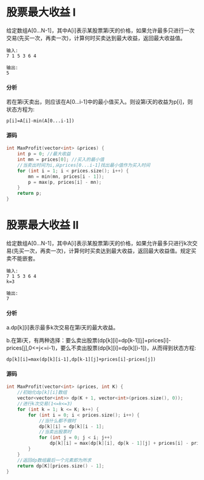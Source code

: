 # 股票最大收益 I


给定数组A[0...N-1]，其中A[i]表示某股票第i天的价格，如果允许最多只进行一次交易(先买一次，再卖一次)，计算何时买卖达到最大收益，返回最大收益值。

```
输入:
7 1 5 3 6 4
```

```
输出:
5
```

#### 分析

若在第i天卖出，则应该在A[0...i-1]中的最小值买入。则设第i天的收益为p[i]，则状态方程为:

```
p[i]=A[i]-min(A[0...i-1])
```

#### 源码

```cpp
int MaxProfit(vector<int> &prices) {
    int p = 0; //最大收益
    int mn = prices[0]; //买入的最小值
    //当卖出时间为i,从prices[0...i-1]找出最小值作为买入时间
    for (int i = 1; i < prices.size(); i++) {
        mn = min(mn, prices[i - 1]);
        p = max(p, prices[i] - mn);
    }
    return p;
}
```

# 股票最大收益 II


给定数组A[0...N-1]，其中A[i]表示某股票第i天的价格，如果允许最多只进行k次交易(先买一次，再卖一次)，计算何时买卖达到最大收益，返回最大收益值。规定买卖不能嵌套。

```
输入:
7 1 5 3 6 4
k=3
```

```
输出:
7
```

#### 分析

a.dp[k][i]表示最多k次交易在第i天的最大收益。

b.在第i天，有两种选择：要么卖出股票(dp[k][i]=dp[k-1][j]+prices[i]-prices[j],0<=j<=i-1)，要么不卖出股票(dp[k][i]=dp[k][i-1])，从而得到状态方程:

```
dp[k][i]=max(dp[k][i-1],dp[k-1][j]+prices[i]-prices[j])
```

#### 源码

```cpp
int MaxProfit(vector<int> &prices, int K) {
    //初始化dp[k][i]数组
    vector<vector<int>> dp(K + 1, vector<int>(prices.size(), 0));
    //进行k次交易(1<=k<=3)
    for (int k = 1; k <= K; k++) {
        for (int i = 0; i < prices.size(); i++) {
            //当什么都不做时
            dp[k][i] = dp[k][i - 1];
            //当卖出股票时
            for (int j = 0; j < i; j++)
                dp[k][i] = max(dp[k][i], dp[k - 1][j] + prices[i] - prices[j]);
        }
    }
    //返回dp数组最后一个元素即为所求
    return dp[K][prices.size() - 1];
}
```
